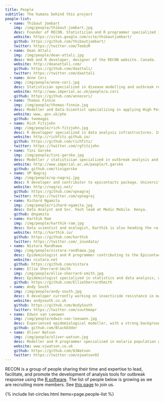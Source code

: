 ```yaml
---
title: People
subtitle: The humans behind this project
people-list:
  - name: Thibaut Jombart
    img: /img/people/thibaut-jombart.jpg
    desc: Founder of RECON. Statistician and R programmer specialized in outbreak analysis. Imperial College London, UK.
    website: https://sites.google.com/site/thibautjombart/
    github: https://github.com/thibautjombart/
    twitter: https://twitter.com/TeebzR
  - name: Dean Attali
    img: /img/people/dean-attali.jpg
    desc: Web and R developer, designer of the RECON website. Canada.
    website: http://deanattali.com/
    github: https://github.com/daattali/
    twitter: https://twitter.com/daattali
  - name: Anne Cori
    img: /img/people/anne-cori.jpg
    desc: Statistician specialized in disease modelling and outbreak response. Imperial College London, UK.
    website: http://www.imperial.ac.uk/people/a.cori
    github: https://github.com/annecori/
  - name: Thomas Finnie
    img: /img/people/thomas-finnie.jpg
    desc: Modeller and Data-Scientist specializing in applying High Performance Computing to public health problems. Public Health England, UK.
    website: www,.gov.uk/phe
    github: twomagpi
  - name: Rich Fitzjohn
    img: /img/people/rich-fitzjohn.jpg
    desc: R developper specialized in data analysis infrastructures. Imperial College London, UK.
    website: http://richfitz.github.io/
    github: https://github.com/richfitz/
    twitter: https://twitter.com/rgfitzjohn
  - name: Tini Garske
    img: /img/people/tini-garske.jpg
    desc: Modeller / statistician specialized in outbreak analysis and infectious disease modelling. Imperial College London, UK.
    website: http://www.imperial.ac.uk/people/t.garske
    github: github.com/tinigarske
  - name: VP Nagraj
    img: /img/people/vp-nagraj.jpg
    desc: R developer and contributor to epicontacts package. University of Virginia, USA.
    website: http://nagraj.net/
    github: https://github.com/vpnagraj
    twitter: https://twitter.com/vpnagraj
  - name: Richard Ngamita
    img: /img/people/richard-ngamita.jpg
    desc: Data Analyst and Snr. Tech lead at Medic Mobile. Kenya.
    github: @ngamita
  - name: Karthik Ram
    img: /img/people/karthik-ram.jpg
    desc: Data scientist and ecologist, Karthik is also heading the <a href="http://ropensci.org">rOpenSci</a> initiative. UC Berkeley, USA.
    website: http://karthik.io/
    github: https://github.com/karthik
    twitter: https://twitter.com/_inundata/
  - name: Nistara Randhawa
    img: /img/people/nistara-randhawa.jpg
    desc: Epidemiologist and R programmer contributing to the Epicontacts package. University of California, Davis, USA.
    website: nistara.net
    github: https://github.com/nistara
  - name: Ellie Sherrard-Smith
    img: /img/people/ellie-sherrard-smith.jpg
    desc: Epidemiologist specialized in statistics and data analysis, with strong focus on malaria. Imperial College London, UK.
    github: https://github.com/EllieSherrardSmith
  - name: Andy South
    img: /img/people/andy-south.jpg
    desc: R developer currently working on insecticide resistance in malaria vectors. Norwich, UK.
    website: andysouth.co.uk
    github: https://github.com/AndySouth
    twitter: https://twitter.com/southmapr
  - name: Edwin van Leeuwen
    img: /img/people/edwin-van-leeuwen.jpg
    desc: Experienced epidemiological modeller, with a strong background as R programmer. Public Health England, UK.
    github: github.com/BlackEdder
  - name: Oliver Watson
    img: /img/people/oliver-watson.jpg
    desc: Modeller and R programmer specialised in malaria population genetics. Imperial College London, UK.
    website: www.ojwatson.co.uk
    github: https://github.com/OJWatson
    twitter: https://twitter.com/ojwatson92
---
```



RECON is a group of people sharing their time and expertise to lead, facilitate, and promote the development of analysis tools for outbreak response using the [R software](https://www.r-project.org/). The list of people below is growing as we are recruiting more members. See [this page](../join) to join us.

{% include list-circles.html items=page.people-list %}
